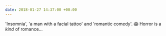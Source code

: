 ```yaml
---
date: 2018-01-27 14:37:00 +00:00
---
```


'Insomnia', 'a man with a facial tattoo' and 'romantic comedy'. 😱 Horror is a _kind_ of romance...
